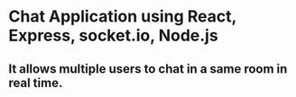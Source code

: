 # Chat Application using React, Express, socket.io, Node.js

## It allows multiple users to chat in a same room in real time.